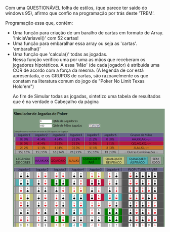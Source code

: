 Com uma QUESTIONÁVEL folha de estilos, (que parece ter saido do windows 95), afirmo que confio na programação por trás deste 'TREM'.

Programação essa que, contém:
<ul><li>Uma função para criação de um baralho de cartas em formato de Array. 'IniciaVariavel()' com 52 cartas!</li>
<li>Uma função para embaralhar essa array ou seja as 'cartas'.  'embaralha()'</li>
<li>Uma função que 'calcula()' todas as jogadas.</li>
		Nessa função verifico uma por uma as mãos que receberam os jogadores hipotéticos.
		A essa 'Mão' (de cada jogador) é atribuída uma COR de acordo com a força da mesma.
		(A legenda de cor está apresentada, e os GRUPOS de cartas, são razoavelmente os que constam na literatura comum do jogo de "Poker No Limit Texas Hold'em")

Ao fim de Simular todas as jogadas, sintetizo uma tabela de resultados que é na verdade o Cabeçalho da página

<img src="PokerHandsSimulator.png">
